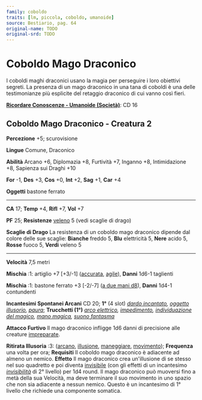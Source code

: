 ```yaml
---
family: coboldo
traits: [lm, piccola, coboldo, umanoide]
source: Bestiario, pag. 64
original-name: TODO
original-srd: TODO
---
```


# Coboldo Mago Draconico

I coboldi maghi draconici usano la magia per perseguire i loro obiettivi
segreti. La presenza di un mago draconico in una tana di coboldi è una delle
testimonianze più esplicite del retaggio draconico di cui vanno così fieri.

**[Ricordare Conoscenze - Umanoide (Società)](/azioni/ricordare-conoscenze)**:
CD 16

## Coboldo Mago Draconico - Creatura 2

**Percezione** +5; scurovisione

**Lingue** Comune, Draconico

**Abilità** Arcano +6, Diplomazia +8, Furtività +7, Inganno +8, Intimidazione
+8, Sapienza sui Draghi +10

**For** -1, **Des** +3, **Cos** +0, **Int** +2, **Sag** +1, **Car** +4

**Oggetti** bastone ferrato

---

**CA** 17; **Temp** +4, **Rifl** +7, **Vol** +7

**PF** 25; **Resistenze** [veleno](/tratti/veleno) 5 (vedi scaglie di drago)

**Scaglie di Drago** La resistenza di un coboldo mago draconico dipende dal
colore delle sue scaglie: **Bianche** freddo 5, **Blu** elettricità 5, **Nere**
acido 5, **Rosse** fuoco 5, **Verdi** veleno 5

---

**Velocità** 7,5 metri

**Mischia** :1: artiglio +7 \[+3/-1] ([accurata](/tratti/accurata),
[agile](/tratti/agile)), **Danni** 1d6-1 taglienti

**Mischia** :1: bastone ferrato +3 \[-2/-7]
([a due mani d8](/tratti/a-due-mani)), **Danni** 1d4-1 contundenti

**Incantesimi Spontanei Arcani** CD 20; **1°** (4 slot)
_[dardo incantato](/incantesimi/dardo-incantato),
[oggetto illusorio](/incantesimi/oggetto-illusorio),
[paura](/incantesimi/paura)_; **Trucchetti (1°)**
_[arco elettrico](/incantesimi/arco-elettrico),
[impedimento](/incantesimi/impedimento),
[individuazione del magico](/incantesimi/individuazione-del-magico),
[mano magica](/incantesimi/mano-magica),
[suono fantasma](/incantesimi/suono-fantasma)_

**Attacco Furtivo** Il mago draconico infligge 1d6 danni di precisione alle
creature [impreparate](/condizioni/impreparato).

**Ritirata Illusoria** :3: ([arcano](/tratti/arcano),
[illusione](/tratti/illusione), [maneggiare](/tratti/maneggiare),
[movimento](/tratti/movimento)); **Frequenza** una volta per ora; **Requisiti**
Il coboldo mago draconico è adiacente ad almeno un nemico. **Effetto** Il mago
draconico crea un'illusione di se stesso nel suo quadretto e poi diventa
[invisibile](/condizioni/invisibile) (con gli effetti di un incantesimo
_[invisibilità](/incantesimi/invisibilita)_ di 2° livello) per 1d4 round. Il
mago draconico può muoversi fino a metà della sua Velocità, ma deve terminare il
suo movimento in uno spazio che non sia adiacente a nessun nemico. Questo è un
incantesimo di 1° livello che richiede una componente somatica.
